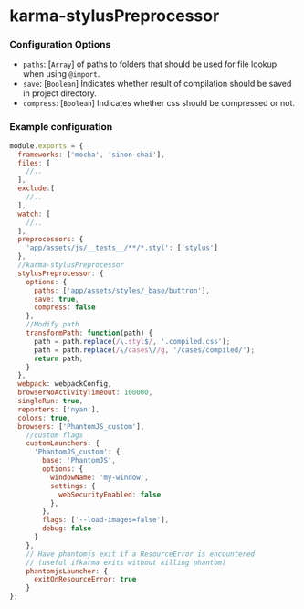 # karma-stylusPreprocessor

### Configuration Options
 * `paths`: [`Array`] of paths to folders that should be used for file lookup when using `@import`.
 * `save`: [`Boolean`] Indicates whether result of compilation should be saved in project directory.
 * `compress`: [`Boolean`] Indicates whether css should be compressed or not.
 
### Example configuration

```js
module.exports = {
  frameworks: ['mocha', 'sinon-chai'],
  files: [
  	//..
  ],
  exclude:[
  	//..
  ],
  watch: [
  	//..
  ],
  preprocessors: {
    'app/assets/js/__tests__/**/*.styl': ['stylus']
  },
  //karma-stylusPreprocessor
  stylusPreprocessor: {
    options: {
      paths: ['app/assets/styles/_base/buttron'],
      save: true,
      compress: false
    },
    //Modify path
    transformPath: function(path) {
      path = path.replace(/\.styl$/, '.compiled.css');
      path = path.replace(/\/cases\//g, '/cases/compiled/');
      return path;
    }
  },
  webpack: webpackConfig,
  browserNoActivityTimeout: 100000,
  singleRun: true,
  reporters: ['nyan'],
  colors: true,
  browsers: ['PhantomJS_custom'],
    //custom flags
    customLaunchers: {
      'PhantomJS_custom': {
        base: 'PhantomJS',
        options: {
          windowName: 'my-window',
          settings: {
            webSecurityEnabled: false
          },
        },
        flags: ['--load-images=false'],
        debug: false
      }
    },
    // Have phantomjs exit if a ResourceError is encountered 
    // (useful ifkarma exits without killing phantom)
    phantomjsLauncher: {
      exitOnResourceError: true
    }
};
```